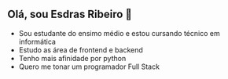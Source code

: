 ## Olá, sou Esdras Ribeiro 🧠

- Sou estudante do ensimo médio e estou cursando técnico em informática
- Estudo as área de frontend e backend
- Tenho mais afinidade por python
- Quero me tonar um programador Full Stack


